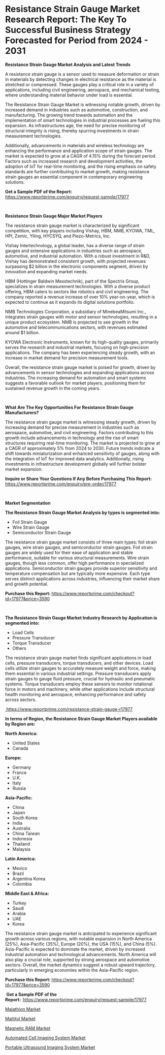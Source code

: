 <p><h1>Resistance Strain Gauge Market Research Report: The Key To Successful Business Strategy Forecasted for Period from 2024 - 2031</h1></p><p><strong>Resistance Strain Gauge Market Analysis and Latest Trends</strong></p>
<p><p>A resistance strain gauge is a sensor used to measure deformation or strain in materials by detecting changes in electrical resistance as the material is stretched or compressed. These gauges play a critical role in a variety of applications, including civil engineering, aerospace, and mechanical testing, where understanding material behavior under load is essential.</p><p>The Resistance Strain Gauge Market is witnessing notable growth, driven by increased demand in industries such as automotive, construction, and manufacturing. The growing trend towards automation and the implementation of smart technologies in industrial processes are fueling this expansion. As infrastructures age, the need for precise monitoring of structural integrity is rising, thereby spurring investments in strain measurement technologies.</p><p>Additionally, advancements in materials and wireless technology are enhancing the performance and application scope of strain gauges. The market is expected to grow at a CAGR of 4.15% during the forecast period. Factors such as increased research and development activities, the adoption of IoT for real-time monitoring, and the rising emphasis on safety standards are further contributing to market growth, making resistance strain gauges an essential component in contemporary engineering solutions.</p></p>
<p><strong>Get a Sample PDF of the Report:&nbsp;</strong> <a href="https://www.reportprime.com/enquiry/request-sample/17977?utm_campaign=1134&utm_medium=2&utm_source=Github&utm_content=ia&utm_term=20112024&utm_id=resistance-strain-gauge">https://www.reportprime.com/enquiry/request-sample/17977</a></p>
<p>&nbsp;</p>
<p><strong>Resistance Strain Gauge Major Market Players</strong></p>
<p><p>The resistance strain gauge market is characterized by significant competition, with key players including Vishay, HBM, NMB, KYOWA, TML, HPI, Zemic, Yiling, HYCSYQ, and Piezo-Metrics, Inc. </p><p>Vishay Intertechnology, a global leader, has a diverse range of strain gauges and extensive applications in industries such as aerospace, automotive, and industrial automation. With a robust investment in R&D, Vishay has demonstrated consistent growth, with projected revenues surpassing $2 billion in the electronic components segment, driven by innovation and expanding market needs.</p><p>HBM (Hottinger Baldwin Messtechnik), part of the Spectris Group, specializes in strain measurement technologies. With a diverse product offering, HBM caters to sectors like robotics and civil engineering. The company reported a revenue increase of over 10% year-on-year, which is expected to continue as it expands its digital solutions portfolio.</p><p>NMB Technologies Corporation, a subsidiary of MinebeaMitsumi Inc., integrates strain gauges with motor and sensor technologies, resulting in a unique product ecosystem. NMB is projected to see growth in the automotive and telecommunications sectors, with revenues estimated around $1 billion.</p><p>KYOWA Electronic Instruments, known for its high-quality gauges, primarily serves the research and industrial markets, focusing on high-precision applications. The company has been experiencing steady growth, with an increase in market demand for precision measurement tools.</p><p>Overall, the resistance strain gauge market is poised for growth, driven by advancements in sensor technologies and expanding applications across industries. The increasing demand for automation and smart systems suggests a favorable outlook for market players, positioning them for sustained revenue growth in the coming years.</p></p>
<p>&nbsp;</p>
<p><strong>What Are The Key Opportunities For Resistance Strain Gauge Manufacturers?</strong></p>
<p><p>The resistance strain gauge market is witnessing steady growth, driven by increasing demand for precise measurement in industries such as aerospace, automotive, and civil engineering. Factors contributing to this growth include advancements in technology and the rise of smart structures requiring real-time monitoring. The market is projected to grow at a CAGR of approximately 5% from 2024 to 2030. Future trends indicate a shift towards miniaturization and enhanced sensitivity of gauges, along with the integration of IoT for improved data analytics. Additionally, rising investments in infrastructure development globally will further bolster market expansion.</p></p>
<p><strong>Inquire or Share Your Questions If Any Before Purchasing This Report:</strong> <a href="https://www.reportprime.com/enquiry/pre-order/17977?utm_campaign=1134&utm_medium=2&utm_source=Github&utm_content=ia&utm_term=20112024&utm_id=resistance-strain-gauge">https://www.reportprime.com/enquiry/pre-order/17977</a></p>
<p>&nbsp;</p>
<p><strong>Market Segmentation</strong></p>
<p><strong>The Resistance Strain Gauge Market Analysis by types is segmented into:</strong></p>
<p><ul><li>Foil Strain Gauge</li><li>Wire Strain Gauge</li><li>Semiconductor Strain Gauge</li></ul></p>
<p><p>The resistance strain gauge market consists of three main types: foil strain gauges, wire strain gauges, and semiconductor strain gauges. Foil strain gauges are widely used for their ease of application and stable performance, suitable for various structural measurements. Wire strain gauges, though less common, offer high performance in specialized applications. Semiconductor strain gauges provide superior sensitivity and temperature compensation but are typically more expensive. Each type serves distinct applications across industries, influencing their market share and growth potential.</p></p>
<p><strong>Purchase this Report:&nbsp;</strong><a href="https://www.reportprime.com/checkout?id=17977&price=3590&utm_campaign=1134&utm_medium=2&utm_source=Github&utm_content=ia&utm_term=20112024&utm_id=resistance-strain-gauge">https://www.reportprime.com/checkout?id=17977&price=3590</a></p>
<p>&nbsp;</p>
<p><strong>The Resistance Strain Gauge Market Industry Research by Application is segmented into:</strong></p>
<p><ul><li>Load Cells</li><li>Pressure Transducer</li><li>Torque Transducer</li><li>Others</li></ul></p>
<p><p>The resistance strain gauge market finds significant applications in load cells, pressure transducers, torque transducers, and other devices. Load cells utilize strain gauges to accurately measure weight and force, making them essential in various industrial settings. Pressure transducers apply strain gauges to gauge fluid pressure, crucial for hydraulic and pneumatic systems. Torque transducers employ these sensors to monitor rotational force in motors and machinery, while other applications include structural health monitoring and aerospace, enhancing performance and safety across sectors.</p></p>
<p><a href="https://www.reportprime.com/resistance-strain-gauge-r17977?utm_campaign=1134&utm_medium=2&utm_source=Github&utm_content=ia&utm_term=20112024&utm_id=resistance-strain-gauge">&nbsp;https://www.reportprime.com/resistance-strain-gauge-r17977</a></p>
<p><strong>In terms of Region, the Resistance Strain Gauge Market Players available by Region are:</strong></p>
<p>
    <p> <strong> North America: </strong>
        <ul>
            <li>United States</li>
            <li>Canada</li>
        </ul>
        </p> 
    <p> <strong> Europe: </strong>
        <ul>
            <li>Germany</li>
            <li>France</li>
            <li>U.K.</li>
            <li>Italy</li>
            <li>Russia</li>
        </ul>
        </p> 
    <p> <strong> Asia-Pacific: </strong>
        <ul>
            <li>China</li>
            <li>Japan</li>
            <li>South Korea</li>
            <li>India</li>
            <li>Australia</li>
            <li>China Taiwan</li>
            <li>Indonesia</li>
            <li>Thailand</li>
            <li>Malaysia</li>
        </ul>
        </p> 
    <p> <strong> Latin America: </strong>
        <ul>
            <li>Mexico</li>
            <li>Brazil</li>
            <li>Argentina Korea</li>
            <li>Colombia</li>
        </ul>
        </p> 
    <p> <strong> Middle East & Africa: </strong>
        <ul>
            <li>Turkey</li>
            <li>Saudi</li>
            <li>Arabia</li>
            <li>UAE</li>
            <li>Korea</li>
        </ul>
    </p>
    </p>
<p><p>The resistance strain gauge market is anticipated to experience significant growth across various regions, with notable expansion in North America (25%), Asia-Pacific (35%), Europe (20%), the USA (15%), and China (5%). Asia-Pacific is expected to dominate the market, driven by increased industrial automation and technological advancements. North America will also play a crucial role, supported by strong aerospace and automotive sectors. Overall, the market dynamics suggest a robust upward trajectory, particularly in emerging economies within the Asia-Pacific region.</p></p>
<p><strong>Purchase this Report: </strong><a href="https://www.reportprime.com/checkout?id=17977&price=3590&utm_campaign=1134&utm_medium=2&utm_source=Github&utm_content=ia&utm_term=20112024&utm_id=resistance-strain-gauge">https://www.reportprime.com/checkout?id=17977&price=3590</a></p>
<p>&nbsp;<strong>Get a Sample PDF of the Report:&nbsp;&nbsp;</strong><a href="https://www.reportprime.com/enquiry/request-sample/17977?utm_campaign=1134&utm_medium=2&utm_source=Github&utm_content=ia&utm_term=20112024&utm_id=resistance-strain-gauge">https://www.reportprime.com/enquiry/request-sample/17977</a></p>
<p><strong></strong></p>
<p><p><a href="https://www.linkedin.com/pulse/malathion-market-penetration-strategies-untapped-markets-growth-dy2mc?utm_campaign=1134&utm_medium=2&utm_source=Github&utm_content=ia&utm_term=20112024&utm_id=resistance-strain-gauge">Malathion Market</a></p><p><a href="https://www.linkedin.com/pulse/maltitol-market-research-report-forecast-growth-prospects-8nzke?utm_campaign=1134&utm_medium=2&utm_source=Github&utm_content=ia&utm_term=20112024&utm_id=resistance-strain-gauge">Maltitol Market</a></p><p><a href="https://www.linkedin.com/pulse/global-magnetic-ram-market-trends-analysis-future-growth-prospects-chntf?utm_campaign=1134&utm_medium=2&utm_source=Github&utm_content=ia&utm_term=20112024&utm_id=resistance-strain-gauge">Magnetic RAM Market</a></p><p><a href="https://issuu.com/reportprime-2/docs/automated-cell-imaging-system-marke_33f8dac5de6a15?utm_campaign=1134&utm_medium=2&utm_source=Github&utm_content=ia&utm_term=20112024&utm_id=resistance-strain-gauge">Automated Cell Imaging System Market</a></p><p><a href="https://issuu.com/reportprime-2/docs/portable-ultrasound-imaging-system-_5f135b4036b9bc?utm_campaign=1134&utm_medium=2&utm_source=Github&utm_content=ia&utm_term=20112024&utm_id=resistance-strain-gauge">Portable Ultrasound Imaging System Market</a></p></p>